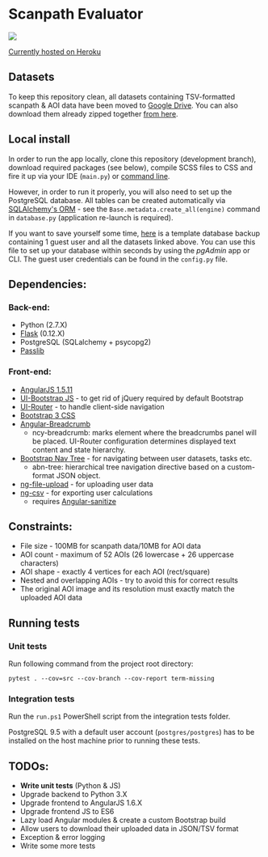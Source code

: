 # Scanpath Evaluator
![](https://reposs.herokuapp.com/?path=baxxos/Scanpath-Evaluator&color=brightgreen)

[Currently hosted on Heroku](https://scanpath-evaluator.herokuapp.com/#/)

## Datasets
To keep this repository clean, all datasets containing TSV-formatted scanpath & AOI data have been moved to [Google Drive](https://drive.google.com/open?id=0B9F-9_QAlgdGZFk1X1lzdExqZFk). You can also download them already zipped together [from here](https://drive.google.com/file/d/0B9F-9_QAlgdGeE9uS3JxOExqWTA).

## Local install
In order to run the app locally, clone this repository (development branch), download required packages (see below), compile SCSS files to CSS and fire it up via your IDE (`main.py`) or [command line](http://flask.pocoo.org/docs/0.12/cli/). 

However, in order to run it properly, you will also need to set up the PostgreSQL database. All tables can be created automatically via [SQLAlchemy's ORM](http://docs.sqlalchemy.org/en/latest/orm/tutorial.html#create-a-schema) - see the `Base.metadata.create_all(engine)` command in `database.py` (application re-launch is required).

If you want to save yourself some time, [here](https://drive.google.com/open?id=0B9F-9_QAlgdGQjFnUEUxVHpCc00) is a template database backup containing 1 guest user and all the datasets linked above. You can use this file to set up your database within seconds by using the _pgAdmin_ app or CLI. The guest user credentials can be found in the `config.py` file.

## Dependencies:

### Back-end:
* Python (2.7.X)
* [Flask](http://flask.pocoo.org/) (0.12.X)
* PostgreSQL (SQLalchemy + psycopg2)
* [Passlib](https://pythonhosted.org/passlib/install.html)

### Front-end:
* [AngularJS 1.5.11](https://ajax.googleapis.com/ajax/libs/angularjs/1.5.11/angular.js)
* [UI-Bootstrap JS](https://angular-ui.github.io/bootstrap/) - to get rid of jQuery required by default Bootstrap
* [UI-Router](https://github.com/angular-ui/ui) - to handle client-side navigation
* [Bootstrap 3 CSS](href="https://maxcdn.bootstrapcdn.com/bootstrap/3.3.7/css/bootstrap.min.css)
* [Angular-Breadcrumb](https://github.com/ncuillery/angular-breadcrumb)
    * ncy-breadcrumb: marks element where the breadcrumbs panel will be placed. UI-Router configuration determines displayed text content and state hierarchy.
* [Bootstrap Nav Tree](https://github.com/nickperkinslondon/angular-bootstrap-nav-tree) - for navigating between user datasets, tasks etc.
    * abn-tree: hierarchical tree navigation directive based on a custom-format JSON object.
* [ng-file-upload](https://github.com/danialfarid/ng-file-upload) - for uploading user data
* [ng-csv](https://github.com/asafdav/ng-csv") - for exporting user calculations
    * requires [Angular-sanitize](https://cdnjs.com/libraries/angular-sanitize/1.5.11)

## Constraints:
* File size - 100MB for scanpath data/10MB for AOI data
* AOI count - maximum of 52 AOIs (26 lowercase + 26 uppercase characters)
* AOI shape - exactly 4 vertices for each AOI (rect/square)
* Nested and overlapping AOIs - try to avoid this for correct results
* The original AOI image and its resolution must exactly match the uploaded AOI data

## Running tests
### Unit tests
Run following command from the project root directory:  
```
pytest . --cov=src --cov-branch --cov-report term-missing
```

### Integration tests
Run the `run.ps1` PowerShell script from the integration tests folder.  

PostgreSQL 9.5 with a default user account (`postgres/postgres`) has to be installed on the host machine prior to running these tests.

## TODOs:
* __Write unit tests__ (Python & JS)
* Upgrade backend to Python 3.X
* Upgrade frontend to AngularJS 1.6.X
* Upgrade frontend JS to ES6
* Lazy load Angular modules & create a custom Bootstrap build
* Allow users to download their uploaded data in JSON/TSV format
* Exception & error logging
* Write some more tests
